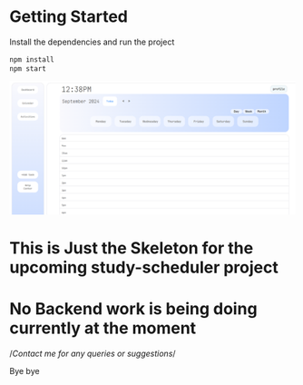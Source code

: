 # Getting Started
Install the dependencies and run the project
```
npm install
npm start
```

![Preview](preview.png)

# This is Just the Skeleton for the upcoming study-scheduler project 
# No Backend work is being doing currently at the moment 

/*Contact me for any queries or suggestions*/

Bye bye
```
